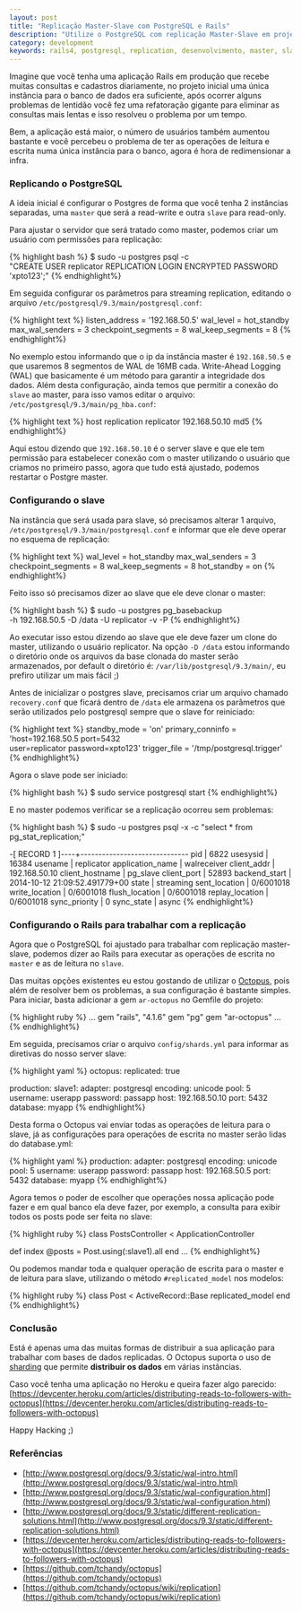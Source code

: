 ```yaml
---
layout: post
title: "Replicação Master-Slave com PostgreSQL e Rails"
description: "Utilize o PostgreSQL com replicação Master-Slave em projetos Rails"
category: development
keywords: rails4, postgresql, replication, desenvolvimento, master, slave, octopus
---
```


Imagine que você tenha uma aplicação Rails em produção que recebe muitas consultas
e cadastros diariamente, no projeto inicial uma única instância para o banco
de dados era suficiente, após ocorrer alguns problemas de lentidão você
fez uma refatoração gigante para eliminar as consultas mais lentas e isso
resolveu o problema por um tempo.

Bem, a aplicação está maior, o número de usuários também aumentou bastante
e você percebeu o problema de ter as operações de leitura e escrita numa
única instância para o banco, agora é hora de redimensionar a infra.

### Replicando o PostgreSQL

A ideia inicial é configurar o Postgres de forma que você tenha 2 instâncias
separadas, uma `master` que será a read-write e outra `slave` para read-only.

Para ajustar o servidor que será tratado como master, podemos criar um
usuário com permissões para replicação:

{% highlight bash %}
$ sudo -u postgres psql -c \
"CREATE USER replicator REPLICATION LOGIN ENCRYPTED PASSWORD 'xpto123';"
{% endhighlight%}

Em seguida configurar os parâmetros para streaming replication, editando
o arquivo `/etc/postgresql/9.3/main/postgresql.conf`:

{% highlight text %}
listen_address = '192.168.50.5'
wal_level = hot_standby
max_wal_senders = 3
checkpoint_segments = 8
wal_keep_segments = 8
{% endhighlight%}

No exemplo estou informando que o ip da instância master é `192.168.50.5`
e que usaremos 8 segmentos de WAL de 16MB cada. Write-Ahead Logging (WAL)
que basicamente é um método para garantir a integridade dos dados.
Além desta configuração, ainda temos que permitir a conexão do `slave` ao
master, para isso vamos editar o arquivo: `/etc/postgresql/9.3/main/pg_hba.conf`:

{% highlight text %}
host   replication   replicator  192.168.50.10   md5
{% endhighlight%}

Aqui estou dizendo que `192.168.50.10` é o server slave e que ele tem permissão
para estabelecer conexão com o master utilizando o usuário que criamos no
primeiro passo, agora que tudo está ajustado, podemos restartar o Postgre
master.

### Configurando o slave

Na instância que será usada para slave, só precisamos alterar 1 arquivo,
`/etc/postgresql/9.3/main/postgresql.conf` e informar que ele deve operar
no esquema de replicação:

{% highlight text %}
wal_level = hot_standby
max_wal_senders = 3
checkpoint_segments = 8
wal_keep_segments = 8
hot_standby = on
{% endhighlight%}

Feito isso só precisamos dizer ao slave que ele deve clonar o master:

{% highlight bash %}
$ sudo -u postgres pg_basebackup \
-h 192.168.50.5 -D /data -U replicator -v -P
{% endhighlight%}

Ao executar isso estou dizendo ao slave que ele deve fazer um clone do
master, utilizando o usuário replicator. Na opção `-D /data` estou informando
o diretório onde os arquivos da base clonada do master serão armazenados,
por default o diretório é: `/var/lib/postgresql/9.3/main/`, eu prefiro utilizar
um mais fácil ;)

Antes de inicializar o postgres slave, precisamos criar um arquivo chamado
`recovery.conf` que ficará dentro de `/data` ele armazena os parâmetros que
serão utilizados pelo postgresql sempre que o slave for reiniciado:

{% highlight text %}
standby_mode = 'on'
primary_conninfo = 'host=192.168.50.5 port=5432 \
                   user=replicator password=xpto123'
trigger_file = '/tmp/postgresql.trigger'
{% endhighlight%}

Agora o slave pode ser iniciado:

{% highlight bash %}
$ sudo service postgresql start
{% endhighlight%}

E no master podemos verificar se a replicação ocorreu sem problemas:

{% highlight bash %}
$ sudo -u postgres psql -x -c "select * from pg_stat_replication;"

-[ RECORD 1 ]----+------------------------------
pid              | 6822
usesysid         | 16384
usename          | replicator
application_name | walreceiver
client_addr      | 192.168.50.10
client_hostname  | pg_slave
client_port      | 52893
backend_start    | 2014-10-12 21:09:52.491779+00
state            | streaming
sent_location    | 0/6001018
write_location   | 0/6001018
flush_location   | 0/6001018
replay_location  | 0/6001018
sync_priority    | 0
sync_state       | async
{% endhighlight%}

### Configurando o Rails para trabalhar com a replicação

Agora que o PostgreSQL foi ajustado para trabalhar com  replicação
master-slave, podemos dizer ao Rails para executar as operações de escrita
no `master` e as de leitura no `slave`.

Das muitas opções existentes eu estou gostando de utilizar o [Octopus](https://github.com/tchandy/octopus),
pois além de resolver bem os problemas, a sua configuração é bastante simples.
Para iniciar, basta adicionar a gem `ar-octopus` no Gemfile do projeto:

{% highlight ruby %}
...
gem "rails", "4.1.6"
gem "pg"
gem "ar-octopus"
...
{% endhighlight%}

Em seguida, precisamos criar o arquivo `config/shards.yml` para informar
as diretivas do nosso server slave:

{% highlight yaml %}
octopus:
  replicated: true

  production:
    slave1:
      adapter: postgresql
      encoding: unicode
      pool: 5
      username: userapp
      password: passapp
      host: 192.168.50.10
      port: 5432
      database: myapp
{% endhighlight%}

Desta forma o Octopus vai enviar todas as operações de leitura para o slave,
já as configurações para operações de escrita no master serão lidas do database.yml:

{% highlight yaml %}
production:
  adapter: postgresql
  encoding: unicode
  pool: 5
  username: userapp
  password: passapp
  host: 192.168.50.5
  port: 5432
  database: myapp
{% endhighlight%}

Agora temos o poder de escolher que operações nossa aplicação pode fazer
e em qual banco ela deve fazer, por exemplo, a consulta para exibir todos
os posts pode ser feita no slave:

{% highlight ruby %}
class PostsController < ApplicationController

def index
  @posts = Post.using(:slave1).all
end
...
{% endhighlight%}

Ou podemos mandar toda e qualquer operação de escrita para o master e de
leitura para slave, utilizando o método `#replicated_model` nos modelos:

{% highlight ruby %}
class Post < ActiveRecord::Base
  replicated_model
end
{% endhighlight%}

### Conclusão

Está é apenas uma das muitas formas de distribuir a sua aplicação para trabalhar
com bases de dados replicadas. O Octopus suporta o uso de [sharding](http://en.wikipedia.org/wiki/Shard_(database_architecture))
que permite **distribuir os dados** em várias instâncias.

Caso você tenha uma aplicação no Heroku e queira fazer algo parecido: [https://devcenter.heroku.com/articles/distributing-reads-to-followers-with-octopus](https://devcenter.heroku.com/articles/distributing-reads-to-followers-with-octopus)

Happy Hacking ;)

### Referências

- [http://www.postgresql.org/docs/9.3/static/wal-intro.html](http://www.postgresql.org/docs/9.3/static/wal-intro.html)
- [http://www.postgresql.org/docs/9.3/static/wal-configuration.html](http://www.postgresql.org/docs/9.3/static/wal-configuration.html)
- [http://www.postgresql.org/docs/9.3/static/different-replication-solutions.html](http://www.postgresql.org/docs/9.3/static/different-replication-solutions.html)
- [https://devcenter.heroku.com/articles/distributing-reads-to-followers-with-octopus](https://devcenter.heroku.com/articles/distributing-reads-to-followers-with-octopus)
- [https://github.com/tchandy/octopus](https://github.com/tchandy/octopus)
- [https://github.com/tchandy/octopus/wiki/replication](https://github.com/tchandy/octopus/wiki/replication)
